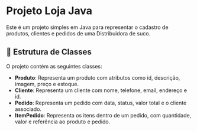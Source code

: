 # Projeto Loja Java

Este é um projeto simples em Java para representar o cadastro de produtos, clientes e pedidos de uma Distribuidora de suco.

## 📂 Estrutura de Classes

O projeto contém as seguintes classes:

- **Produto**: Representa um produto com atributos como id, descrição, imagem, preço e estoque.
- **Cliente**: Representa um cliente com nome, telefone, email, endereço e id.
- **Pedido**: Representa um pedido com data, status, valor total e o cliente associado.
- **ItemPedido**: Representa os itens dentro de um pedido, com quantidade, valor e referência ao produto e pedido.
